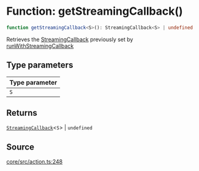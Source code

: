 # Function: getStreamingCallback()

```ts
function getStreamingCallback<S>(): StreamingCallback<S> | undefined
```

Retrieves the [StreamingCallback](../type-aliases/StreamingCallback.md) previously set by [runWithStreamingCallback](runWithStreamingCallback.md)

## Type parameters

| Type parameter |
| :------ |
| `S` |

## Returns

[`StreamingCallback`](../type-aliases/StreamingCallback.md)\<`S`\> \| `undefined`

## Source

[core/src/action.ts:248](https://github.com/firebase/genkit/blob/9cb10ef63dd6659f1a31ffd2367b7efa8acc10e5/js/core/src/action.ts#L248)
